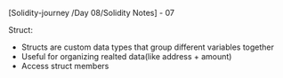 
[Solidity-journey /Day 08/Solidity Notes] - 07


Struct: 

- Structs are custom data types that group different variables together 
- Useful for organizing realted data(like address + amount)
- Access struct members 
 